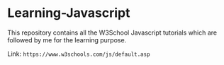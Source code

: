 # Learning-Javascript

This repository contains all the W3School Javascript tutorials which are followed by me for the learning purpose.

Link: `https://www.w3schools.com/js/default.asp`
